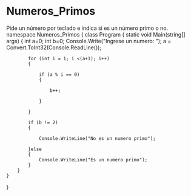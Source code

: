 # Numeros_Primos
Pide un número por teclado e indica si es un número primo o no. 
namespace Numeros_Primos
{
    class Program
    {
        static void Main(string[] args)
        {
            int a=0;
            int b=0;
            Console.Write("Ingrese un numero: ");
            a = Convert.ToInt32(Console.ReadLine());

            for (int i = 1; i <(a+1); i++)
            {

                if (a % i == 0)
                {

                    b++;

                }

            }

            if (b != 2)
            {

                Console.WriteLine("No es un numero primo");

            }else
            {
                Console.WriteLine("Es un numero primo");
            }
        }
    }
}
